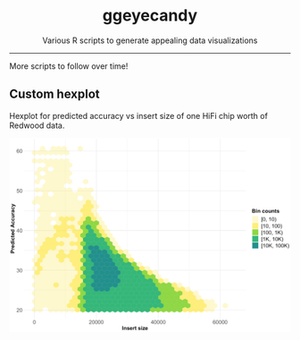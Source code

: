<h1 align="center">ggeyecandy</h1>
<p align="center">Various R scripts to generate appealing data visualizations</p>

***

More scripts to follow over time!

## Custom hexplot
Hexplot for predicted accuracy vs insert size of one HiFi chip worth of Redwood data.

<img src="examples/hexplot.png" width="600px" />

